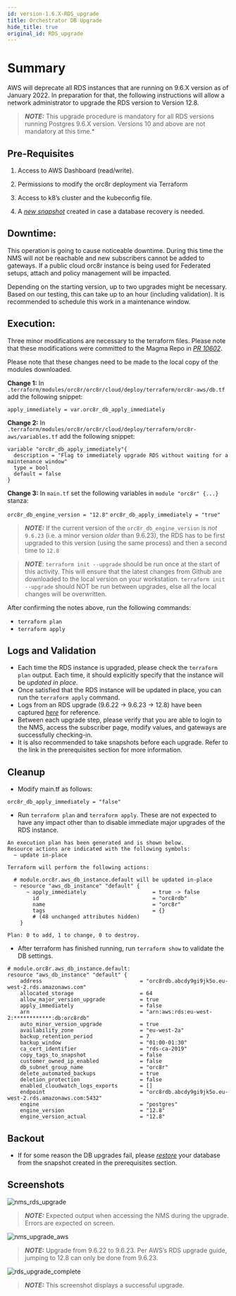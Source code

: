 ```yaml
---
id: version-1.6.X-RDS_upgrade
title: Orchestrator DB Upgrade
hide_title: true
original_id: RDS_upgrade
---
```


# Summary

AWS will deprecate all RDS instances that are running on 9.6.X version as of January 2022. In preparation for that, the following instructions will allow a network administrator to upgrade the RDS version to Version 12.8.

> **_NOTE:_** This upgrade procedure is mandatory for all RDS versions running Postgres 9.6.X version. Versions 10 and above are not mandatory at this time.*

## Pre-Requisites

1. Access to AWS Dashboard (read/write).

2. Permissions to modify the orc8r deployment via Terraform

3. Access to k8’s cluster and the kubeconfig file.

4. A [_new snapshot_](https://docs.aws.amazon.com/AmazonRDS/latest/UserGuide/USER_CreateSnapshot.html) created in case a database recovery is needed.

## Downtime:

This operation is going to cause noticeable downtime. During this time the NMS will not be reachable and new subscribers cannot be added to gateways. If a public cloud orc8r instance is being used for Federated setups, attach and policy management will be impacted.

Depending on the starting version, up to two upgrades might be necessary. Based on our testing, this can take up to an hour (including validation). It is recommended to schedule this work in a maintenance window.


## Execution:

Three minor modifications are necessary to the terraform files. Please note that these modifications were committed to the Magma Repo in [_PR 10602_](https://github.com/magma/magma/pull/10602).

Please note that these changes need to be made to the local copy of the modules downloaded.

**Change 1:**
In `.terraform/modules/orc8r/orc8r/cloud/deploy/terraform/orc8r-aws/db.tf` add the following snippet:

`apply_immediately = var.orc8r_db_apply_immediately`

**Change 2:**
In `.terraform/modules/orc8r/orc8r/cloud/deploy/terraform/orc8r-aws/variables.tf` add the following snippet:

```
variable "orc8r_db_apply_immediately"{
  description = "Flag to immediately upgrade RDS without waiting for a maintenance window"
  type = bool
  default = false
}
```

**Change 3:**
In `main.tf` set the following variables in `module "orc8r" {...}` stanza:

`orc8r_db_engine_version = "12.8"`
`orc8r_db_apply_immediately = "true"`


> **_NOTE:_** If the current version of the `orc8r_db_engine_version` is _not_ `9.6.23` (i.e. a minor version *older* than 9.6.23), the RDS has to be first upgraded to this version (using the same process) and then a second time to `12.8`



> **_NOTE_**: `terraform init --upgrade` should be run once at the start of this activity. This will ensure that the latest changes from Github are downloaded to the local version on your workstation. `terraform init --upgrade` should NOT be run between upgrades, else all the local changes will be overwritten.


After confirming the notes above, run the following commands:

* `terraform plan`
* `terraform apply`

## Logs and Validation

* Each time the RDS instance is upgraded, please check the `terraform plan` output. Each time, it should explicitly specify that the instance will be *updated in place*.
* Once satisfied that the RDS instance will be updated in place, you can run the `terraform apply` command.
* Logs from an RDS upgrade (9.6.22 -> 9.6.23 -> 12.8) have been captured [_here_](https://gist.github.com/sudhikan/8e42985bc0db13512c9cd602d8acab3a) for reference.
* Between each upgrade step, please verify that you are able to login to the NMS, access the subscriber page, modify values, and gateways are successfully checking-in.
* It is also recommended to take snapshots before each upgrade. Refer to the link in the prerequisites section for more information.

## Cleanup

* Modify main.tf as follows:

`orc8r_db_apply_immediately = "false"`

* Run `terraform plan` and `terraform apply`. These are not expected to have any impact other than to disable immediate major upgrades of the RDS instance.

```
An execution plan has been generated and is shown below.
Resource actions are indicated with the following symbols:
  ~ update in-place

Terraform will perform the following actions:

  # module.orc8r.aws_db_instance.default will be updated in-place
  ~ resource "aws_db_instance" "default" {
      ~ apply_immediately                     = true -> false
        id                                    = "orc8rdb"
        name                                  = "orc8r"
        tags                                  = {}
        # (48 unchanged attributes hidden)
    }

Plan: 0 to add, 1 to change, 0 to destroy.
```

* After terraform has finished running, run `terraform show` to validate the DB settings.

```
# module.orc8r.aws_db_instance.default:
resource "aws_db_instance" "default" {
    address                               = "orc8rdb.abcdy9gi9jk5o.eu-west-2.rds.amazonaws.com"
    allocated_storage                     = 64
    allow_major_version_upgrade           = true
    apply_immediately                     = false
    arn                                   = "arn:aws:rds:eu-west-2:************:db:orc8rdb"
    auto_minor_version_upgrade            = true
    availability_zone                     = "eu-west-2a"
    backup_retention_period               = 7
    backup_window                         = "01:00-01:30"
    ca_cert_identifier                    = "rds-ca-2019"
    copy_tags_to_snapshot                 = false
    customer_owned_ip_enabled             = false
    db_subnet_group_name                  = "orc8r"
    delete_automated_backups              = true
    deletion_protection                   = false
    enabled_cloudwatch_logs_exports       = []
    endpoint                              = "orc8rdb.abcdy9gi9jk5o.eu-west-2.rds.amazonaws.com:5432"
    engine                                = "postgres"
    engine_version                        = "12.8"
    engine_version_actual                 = "12.8"
```

## Backout

* If for some reason the DB upgrades fail, please [_restore_](https://docs.aws.amazon.com/AmazonRDS/latest/UserGuide/USER_RestoreFromSnapshot.html) your database from the snapshot created in the prerequisites section.

## Screenshots

![nms_rds_upgrade](assets/orc8r/rds_upgrade_nms.png)
> **_NOTE:_** Expected output when accessing the NMS during the upgrade. Errors are expected on screen.

![nms_upgrade_aws](assets/orc8r/rds_upgrade_aws_9_6_22.png)
> **_NOTE:_** Upgrade from 9.6.22 to 9.6.23. Per AWS’s RDS upgrade guide, jumping to 12.8 can only be done from 9.6.23.

![rds_upgrade_complete](assets/orc8r/rds_upgrade_aws_complete.png)
> **_NOTE:_** This screenshot displays a successful upgrade.
